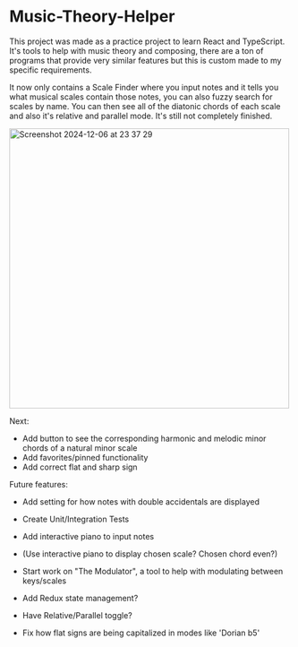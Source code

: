 # Music-Theory-Helper

This project was made as a practice project to learn React and TypeScript. It's tools to help with music theory and composing, there are a ton of programs that provide very similar features but this is custom made to my specific requirements.

It now only contains a Scale Finder where you input notes and it tells you what musical scales contain those notes, you can also fuzzy search for scales by name. You can then see all of the diatonic chords of each scale and also it's relative and parallel mode.
It's still not completely finished.

<img width="500" alt="Screenshot 2024-12-06 at 23 37 29" src="https://github.com/user-attachments/assets/4df9833f-7580-48f4-8293-fddc5f480f30">


Next:
- Add button to see the corresponding harmonic and melodic minor chords of a natural minor scale
- Add favorites/pinned functionality
- Add correct flat and sharp sign

Future features:
- Add setting for how notes with double accidentals are displayed
- Create Unit/Integration Tests
- Add interactive piano to input notes
- (Use interactive piano to display chosen scale? Chosen chord even?)
- Start work on "The Modulator", a tool to help with modulating between keys/scales
- Add Redux state management?
- Have Relative/Parallel toggle?

- Fix how flat signs are being capitalized in modes like 'Dorian b5'